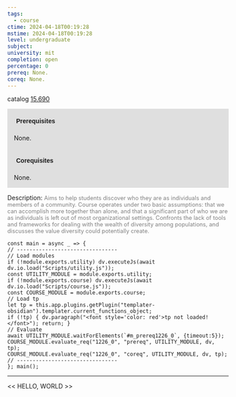 ```yaml
---
tags:
  - course
ctime: 2024-04-18T00:19:28
mstime: 2024-04-18T00:19:28
level: undergraduate
subject: 
university: mit
completion: open
percentage: 0
prereq: None.
coreq: None.
---
```


catalog [15.690](http://student.mit.edu/catalog/m15b.html#15.690)

<span style="display: block; padding: 15px; background-color: rgb(100, 100, 100, 0.2);"><font id="m_prereq1226_0" style="display: block; font-family: Arial, sans-serif; font-weight: bold; padding: 5px">Prerequisites</font><br><span id="prereq1226_0">None.</span></span>
<span style="display: block; padding: 15px; background-color: rgb(100, 100, 100, 0.2);"><font id="m_coreq1226_0" style="display: block; font-family: Arial, sans-serif; font-weight: bold; padding: 5px">Corequisites</font><br><span id="coreq1226_0">None.</span></span>

<font style="">Description:</font>
<font style="color: grey; font-size: 0.8rem;">Aims to help students discover who they are as individuals and members of a community. Course operates under two basic assumptions: that we can accomplish more together than alone, and that a significant part of who we are as individuals is left out of most organizational settings. Confronts the lack of tools and frameworks for dealing with the wealth of diversity among populations, and discusses the value diversity could potentially create.</font>

```dataviewjs
const main = async _ => {
// --------------------------------
// Load modules
if (!module.exports.utility) dv.executeJs(await dv.io.load("Scripts/utility.js"));
const UTILITY_MODULE = module.exports.utility;
if (!module.exports.course) dv.executeJs(await dv.io.load("Scripts/course.js"));
const COURSE_MODULE = module.exports.course;
// Load tp
let tp = this.app.plugins.getPlugin("templater-obsidian").templater.current_functions_object;
if (!tp) { dv.paragraph("<font style='color: red'>tp not loaded!</font>"); return; }
// Evaluate
await UTILITY_MODULE.waitForElements(`#m_prereq1226_0`, {timeout:5});
COURSE_MODULE.evaluate_req("1226_0", "prereq", UTILITY_MODULE, dv, tp);
COURSE_MODULE.evaluate_req("1226_0", "coreq", UTILITY_MODULE, dv, tp);
// --------------------------------
}; main();
```

---

<< HELLO, WORLD >>
